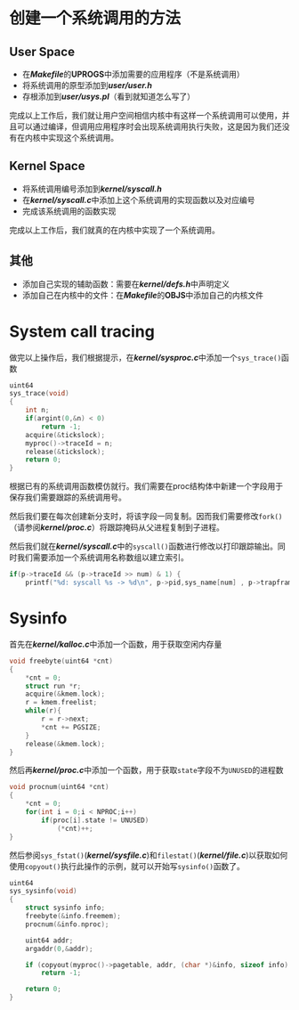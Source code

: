 # 创建一个系统调用的方法
## User Space
- 在***Makefile***的**UPROGS**中添加需要的应用程序（不是系统调用）
- 将系统调用的原型添加到***user/user.h***
- 存根添加到***user/usys.pl***（看到就知道怎么写了）

完成以上工作后，我们就让用户空间相信内核中有这样一个系统调用可以使用，并且可以通过编译，但调用应用程序时会出现系统调用执行失败，这是因为我们还没有在内核中实现这个系统调用。
## Kernel Space
- 将系统调用编号添加到***kernel/syscall.h***
- 在***kernel/syscall.c***中添加上这个系统调用的实现函数以及对应编号
- 完成该系统调用的函数实现

完成以上工作后，我们就真的在内核中实现了一个系统调用。
## 其他
- 添加自己实现的辅助函数：需要在***kernel/defs.h***中声明定义
- 添加自己在内核中的文件：在***Makefile***的**OBJS**中添加自己的内核文件
# System call tracing
做完以上操作后，我们根据提示，在***kernel/sysproc.c***中添加一个`sys_trace()`函数

```C
uint64
sys_trace(void)
{
    int n;
    if(argint(0,&n) < 0)
        return -1;
    acquire(&tickslock);
    myproc()->traceId = n;
    release(&tickslock);
    return 0;
}
```

根据已有的系统调用函数模仿就行。我们需要在proc结构体中新建一个字段用于保存我们需要跟踪的系统调用号。

然后我们要在每次创建新分支时，将该字段一同复制。因而我们需要修改`fork()`（请参阅***kernel/proc.c***）将跟踪掩码从父进程复制到子进程。

然后我们就在***kernel/syscall.c***中的`syscall()`函数进行修改以打印跟踪输出。同时我们需要添加一个系统调用名称数组以建立索引。

```C
if(p->traceId && (p->traceId >> num) & 1) {
    printf("%d: syscall %s -> %d\n", p->pid,sys_name[num] , p->trapframe->a0);
```

# Sysinfo
首先在***kernel/kalloc.c***中添加一个函数，用于获取空闲内存量

```C
void freebyte(uint64 *cnt)
{
    *cnt = 0;
    struct run *r;
    acquire(&kmem.lock);
    r = kmem.freelist;
    while(r){
        r = r->next;
        *cnt += PGSIZE;
    }
    release(&kmem.lock);
}
```

然后再***kernel/proc.c***中添加一个函数，用于获取`state`字段不为`UNUSED`的进程数

```C
void procnum(uint64 *cnt)
{
    *cnt = 0;
    for(int i = 0;i < NPROC;i++)
        if(proc[i].state != UNUSED)
            (*cnt)++;
}
```

然后参阅`sys_fstat()`(**_kernel/sysfile.c_**)和`filestat()`(**_kernel/file.c_**)以获取如何使用`copyout()`执行此操作的示例，就可以开始写`sysinfo()`函数了。

```C
uint64
sys_sysinfo(void)
{
    struct sysinfo info;
    freebyte(&info.freemem);
    procnum(&info.nproc);

    uint64 addr;
    argaddr(0,&addr);

    if (copyout(myproc()->pagetable, addr, (char *)&info, sizeof info) < 0)
        return -1;

    return 0;
}
```






